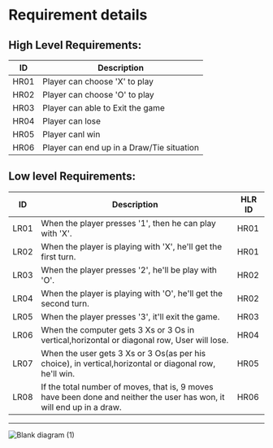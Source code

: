 # Requirement details
## High Level Requirements: 
| ID | Description | 
| ----- | ----- | 
| HR01 | Player can choose 'X' to play |
| HR02 | Player can choose 'O' to play |
| HR03 | Player can able to Exit the game |
| HR04 | Player can lose|
| HR05 | Player canl win|
| HR06 | Player can end up in a Draw/Tie situation|
##  Low level Requirements:
 
| ID | Description | HLR ID |
| ------ | --------- | ------ |
| LR01 | When the player presses '1', then he can play with 'X'. | HR01 |
| LR02 | When the player is playing with 'X', he'll get the first turn. | HR01 |
| LR03 | When the player presses '2', he'll be play with 'O'. | HR02 |
| LR04 | When the player is playing with 'O', he'll get the second turn. | HR02 |
| LR05 | When the player presses '3', it'll exit the game. | HR03 |
| LR06 | When the computer gets 3 Xs or 3 Os in vertical,horizontal or diagonal row, User will lose. | HR04 |
| LR07 | When the user gets 3 Xs or 3 Os(as per his choice), in vertical,horizontal or diagonal row, he'll win. | HR05 |
| LR08 | If the total number of moves, that is, 9 moves have been done and neither the user has won, it will end up in a draw. | HR06 |
--------
![Blank diagram (1)](https://user-images.githubusercontent.com/54038715/125668221-d50455b7-f733-49e5-9151-064d75d96b20.png)



